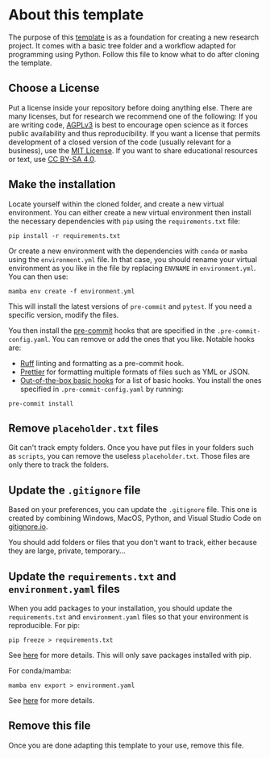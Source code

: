 # About this template
The purpose of this [template](https://github.com/NERDSITU/research-template) is as a foundation for creating a new research project. It comes with a basic tree folder and a workflow adapted for programming using Python. Follow this file to know what to do after cloning the template.

## Choose a License

Put a license inside your repository before doing anything else. There are many licenses, but for research we recommend one of the following: If you are writing code, [AGPLv3](https://choosealicense.com/licenses/agpl-3.0/) is best to encourage open science as it forces public availability and thus reproducibility. If you want a license that permits development of a closed version of the code (usually relevant for a business), use the [MIT License](https://choosealicense.com/licenses/mit/). If you want to share educational resources or text, use [CC BY-SA 4.0](https://creativecommons.org/licenses/by-sa/4.0/).

## Make the installation

Locate yourself within the cloned folder, and create a new virtual environment.
You can either create a new virtual environment then install the necessary dependencies with `pip` using the `requirements.txt` file:

```
pip install -r requirements.txt
```

Or create a new environment with the dependencies with `conda` or `mamba` using the `environment.yml` file. In that case, you should rename your virtual environment as you like in the file by replacing `ENVNAME` in `environment.yml`. You can then use:

```
mamba env create -f environment.yml
```

This will install the latest versions of `pre-commit` and `pytest`. If you need a specific version, modify the files.

You then install the [pre-commit](https://pre-commit.com/) hooks that are specified in the `.pre-commit-config.yaml`. You can remove or add the ones that you like. Notable hooks are:
- [Ruff](https://github.com/astral-sh/ruff-pre-commit) linting and formatting as a pre-commit hook.
- [Prettier](https://github.com/pre-commit/mirrors-prettier) for formatting multiple formats of files such as YML or JSON.
- [Out-of-the-box basic hooks](https://github.com/pre-commit/pre-commit-hooks) for a list of basic hooks.
You install the ones specified in `.pre-commit-config.yaml` by running:

```
pre-commit install
```

## Remove `placeholder.txt` files

Git can't track empty folders. Once you have put files in your folders such as `scripts`, you can remove the useless `placeholder.txt`. Those files are only there to track the folders.

## Update the `.gitignore` file

Based on your preferences, you can update the `.gitignore` file. This one is created by combining Windows, MacOS, Python, and Visual Studio Code on [gitignore.io](https://www.toptal.com/developers/gitignore/).

You should add folders or files that you don't want to track, either because they are large, private, temporary...

## Update the `requirements.txt` and `environment.yaml` files

When you add packages to your installation, you should update the `requirements.txt` and `environment.yaml` files so that your environment is reproducible. For pip:

```
pip freeze > requirements.txt
```

See [here](https://pip.pypa.io/en/stable/reference/requirements-file-format/#requirements-file-format) for more details. This will only save packages installed with pip.

For conda/mamba:

```
mamba env export > environment.yaml
```

See [here](https://docs.conda.io/projects/conda/en/latest/user-guide/tasks/manage-environments.html#creating-an-environment-file-manually) for more details.

## Remove this file

Once you are done adapting this template to your use, remove this file.
